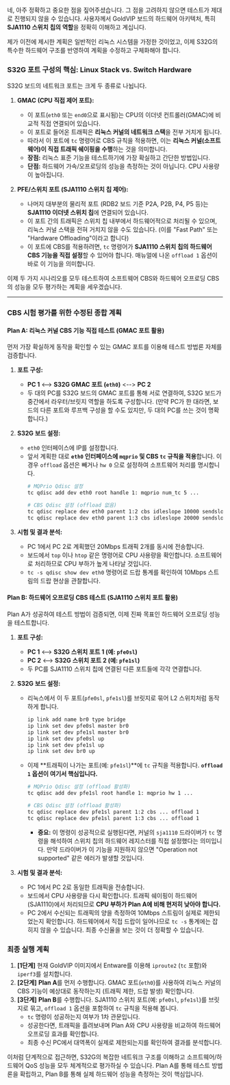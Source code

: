 네, 아주 정확하고 중요한 점을 짚어주셨습니다. 그 점을 고려하지 않으면 테스트가 제대로 진행되지 않을 수 있습니다. 사용자께서 GoldVIP 보드의 하드웨어 아키텍처, 특히 **SJA1110 스위치 칩의 역할**을 정확히 이해하고 계십니다.

제가 이전에 제시한 계획은 일반적인 리눅스 시스템을 가정한 것이었고, 이제 S32G의 특수한 하드웨어 구조를 반영하여 계획을 수정하고 구체화해야 합니다.

### S32G 포트 구성의 핵심: Linux Stack vs. Switch Hardware

S32G 보드의 네트워크 포트는 크게 두 종류로 나뉩니다.

1.  **GMAC (CPU 직접 제어 포트):**
    *   이 포트(`eth0` 또는 `end0`으로 표시됨)는 CPU의 이더넷 컨트롤러(GMAC)에 비교적 직접 연결되어 있습니다.
    *   이 포트로 들어온 트래픽은 **리눅스 커널의 네트워크 스택**을 전부 거치게 됩니다.
    *   따라서 이 포트에 `tc` 명령어로 CBS 규칙을 적용하면, 이는 **리눅스 커널(소프트웨어)이 직접 트래픽 쉐이핑을 수행**하는 것을 의미합니다.
    *   **장점:** 리눅스 표준 기능을 테스트하기에 가장 확실하고 간단한 방법입니다.
    *   **단점:** 하드웨어 가속/오프로딩의 성능을 측정하는 것이 아닙니다. CPU 사용량이 높아집니다.

2.  **PFE/스위치 포트 (SJA1110 스위치 칩 제어):**
    *   나머지 대부분의 물리적 포트 (RDB2 보드 기준 P2A, P2B, P4, P5 등)는 **SJA1110 이더넷 스위치 칩**에 연결되어 있습니다.
    *   이 포트 간의 트래픽은 스위치 칩 내부에서 하드웨어적으로 처리될 수 있으며, 리눅스 커널 스택을 전혀 거치지 않을 수도 있습니다. (이를 "Fast Path" 또는 "Hardware Offloading"이라고 합니다)
    *   이 포트에 CBS를 적용하려면, `tc` 명령어가 **SJA1110 스위치 칩의 하드웨어 CBS 기능을 직접 설정**할 수 있어야 합니다. 매뉴얼에 나온 `offload 1` 옵션이 바로 이 기능을 의미합니다.

이제 두 가지 시나리오를 모두 테스트하여 소프트웨어 CBS와 하드웨어 오프로딩 CBS의 성능을 모두 평가하는 계획을 세우겠습니다.

---

### CBS 시험 평가를 위한 수정된 종합 계획

#### **Plan A: 리눅스 커널 CBS 기능 직접 테스트 (GMAC 포트 활용)**

먼저 가장 확실하게 동작을 확인할 수 있는 GMAC 포트를 이용해 테스트 방법론 자체를 검증합니다.

1.  **포트 구성:**
    *   **PC 1** <--> **S32G GMAC 포트 (`eth0`)** <--> **PC 2**
    *   두 대의 PC를 S32G 보드의 GMAC 포트를 통해 서로 연결하여, S32G 보드가 중간에서 라우터/브릿지 역할을 하도록 구성합니다. (만약 PC가 한 대라면, 보드의 다른 포트와 루프백 구성을 할 수도 있지만, 두 대의 PC를 쓰는 것이 명확합니다.)

2.  **S32G 보드 설정:**
    *   `eth0` 인터페이스에 IP를 설정합니다.
    *   앞서 계획한 대로 **`eth0` 인터페이스에 `mqprio` 및 CBS `tc` 규칙을 적용**합니다. 이 경우 `offload` 옵션은 빼거나 `hw 0` 으로 설정하여 소프트웨어 처리를 명시합니다.
        ```bash
        # MQPrio Qdisc 설정
        tc qdisc add dev eth0 root handle 1: mqprio num_tc 5 ...
        
        # CBS Qdisc 설정 (offload 없음)
        tc qdisc replace dev eth0 parent 1:2 cbs idleslope 10000 sendslope -990000 ...
        tc qdisc replace dev eth0 parent 1:3 cbs idleslope 20000 sendslope -980000 ...
        ```

3.  **시험 및 결과 분석:**
    *   PC 1에서 PC 2로 계획했던 20Mbps 트래픽 2개를 동시에 전송합니다.
    *   보드에서 `top` 이나 `htop` 같은 명령어로 CPU 사용량을 확인합니다. 소프트웨어로 처리하므로 CPU 부하가 높게 나타날 것입니다.
    *   `tc -s qdisc show dev eth0` 명령어로 드랍 통계를 확인하여 10Mbps 스트림의 드랍 현상을 관찰합니다.

#### **Plan B: 하드웨어 오프로딩 CBS 테스트 (SJA1110 스위치 포트 활용)**

Plan A가 성공하여 테스트 방법이 검증되면, 이제 진짜 목표인 하드웨어 오프로딩 성능을 테스트합니다.

1.  **포트 구성:**
    *   **PC 1** <--> **S32G 스위치 포트 1 (예: `pfe0sl`)**
    *   **PC 2** <--> **S32G 스위치 포트 2 (예: `pfe1sl`)**
    *   두 PC를 SJA1110 스위치 칩에 연결된 다른 포트들에 각각 연결합니다.

2.  **S32G 보드 설정:**
    *   리눅스에서 이 두 포트(`pfe0sl`, `pfe1sl`)를 브릿지로 묶어 L2 스위치처럼 동작하게 합니다.
        ```bash
        ip link add name br0 type bridge
        ip link set dev pfe0sl master br0
        ip link set dev pfe1sl master br0
        ip link set dev pfe0sl up
        ip link set dev pfe1sl up
        ip link set dev br0 up
        ```
    *   이제 **트래픽이 나가는 포트(예: `pfe1sl`)**에 `tc` 규칙을 적용합니다. **`offload 1` 옵션이 여기서 핵심입니다.**
        ```bash
        # MQPrio Qdisc 설정 (offload 활성화)
        tc qdisc add dev pfe1sl root handle 1: mqprio hw 1 ... 
        
        # CBS Qdisc 설정 (offload 활성화)
        tc qdisc replace dev pfe1sl parent 1:2 cbs ... offload 1
        tc qdisc replace dev pfe1sl parent 1:3 cbs ... offload 1
        ```
        *   **중요:** 이 명령이 성공적으로 실행된다면, 커널의 `sja1110` 드라이버가 `tc` 명령을 해석하여 스위치 칩의 하드웨어 레지스터를 직접 설정했다는 의미입니다. 만약 드라이버가 이 기능을 지원하지 않으면 "Operation not supported" 같은 에러가 발생할 것입니다.

3.  **시험 및 결과 분석:**
    *   PC 1에서 PC 2로 동일한 트래픽을 전송합니다.
    *   보드에서 CPU 사용량을 다시 확인합니다. 트래픽 쉐이핑이 하드웨어(SJA1110)에서 처리되므로 **CPU 부하가 Plan A에 비해 현저히 낮아야 합니다.**
    *   PC 2에서 수신되는 트래픽의 양을 측정하여 10Mbps 스트림이 실제로 제한되었는지 확인합니다. 하드웨어에서 직접 드랍이 일어나므로 `tc -s` 통계에는 잡히지 않을 수 있습니다. 최종 수신율을 보는 것이 더 정확할 수 있습니다.

### **최종 실행 계획**

1.  **[1단계]** 현재 GoldVIP 이미지에서 Entware를 이용해 `iproute2` (`tc` 포함)와 `iperf3`를 설치합니다.
2.  **[2단계]** **Plan A**를 먼저 수행합니다. GMAC 포트(`eth0`)를 사용하여 리눅스 커널의 CBS 기능이 예상대로 동작하는지 (트래픽 제한, 드랍 발생) 확인합니다.
3.  **[3단계]** **Plan B**를 수행합니다. SJA1110 스위치 포트(예: `pfe0sl`, `pfe1sl`)를 브릿지로 묶고, `offload 1` 옵션을 포함하여 `tc` 규칙을 적용해 봅니다.
    *   `tc` 명령이 성공하는지 여부가 1차 관문입니다.
    *   성공한다면, 트래픽을 흘려보내며 Plan A와 CPU 사용량을 비교하여 하드웨어 오프로딩 효과를 확인합니다.
    *   최종 수신 PC에서 대역폭이 실제로 제한되는지를 확인하여 결과를 분석합니다.

이처럼 단계적으로 접근하면, S32G의 복잡한 네트워크 구조를 이해하고 소프트웨어/하드웨어 QoS 성능을 모두 체계적으로 평가하실 수 있습니다. Plan A를 통해 테스트 방법론을 확립하고, Plan B를 통해 실제 하드웨어 성능을 측정하는 것이 핵심입니다.
